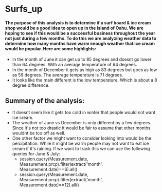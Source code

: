 # Surfs_up
#### The purpose of this analysis is to determine if a surf board & ice cream shop would be a good idea to open up in the island of Oahu. We are hoping to see if this would be a successful business throughout the year not just during a few months. To do this we are analyzing weather data to determine how many months have warm enough weather that ice cream would be popular. Here are some highlights:

  - In the month of June it can get up to 85 degrees and doesnt go lower than 64 degrees. With an average temperature of 64 degrees. 
  - In the month of December it gets as high as 83 degrees but goes as low as 56 degrees. The average temperature is 71 degrees.
  - It looks like the main different is the low temperature. Which is about a 8 degree difference. 


## Summary of the analysis: 
  - It doesnt seem like it gets too cold in winter that people would not want ice cream.
  - The weather of June vs December is only different by a few degrees. Since it's not too drastic it would be fair to assume that other months wouldnt be too off as well. 
  - One other factor we might want to consider looking into would be the percipitation. While it might be warm people may not want to eat ice cream if it's raining. If we want to track this we can use the following queries for June & July: 
    - session.query(Measurement.date, Measurement.prcp).filter(extract('month', Measurement.date)==6).all()
    - session.query(Measurement.date, Measurement.prcp).filter(extract('month', Measurement.date)==12).all()
